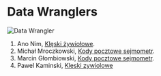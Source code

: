 ﻿# Data Wranglers

![Data Wrangler](https://raw.github.com/nosql/data-refine/master/images/data-wrangler.jpg)

1. Ano Nim, [Klęski żywiołowe](/anon.md).
1. Michał Mroczkowski, [Kody pocztowe sejmometr](https://github.com/misiom1/sejmometr/blob/master/kody-pocztowe-misiom1.md).
1. Marcin Głombiowski, [Kody pocztowe sejmometr](https://github.com/mglombiowski/no_sql/blob/master/README.md).
1. Pawel Kaminski, [Kleski zywiolowe](https://github.com/pkamin/sacramentocrime/blob/master/README.md)
